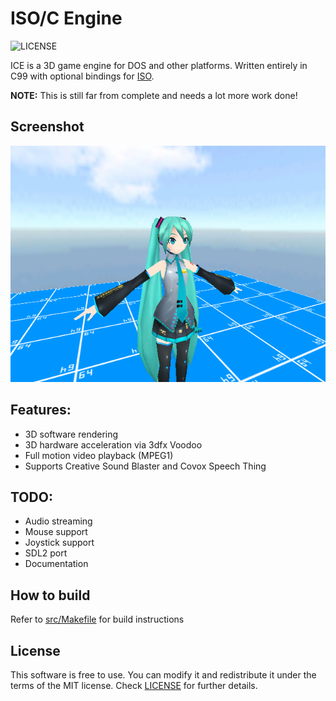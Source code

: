 # ISO/C Engine
![LICENSE](https://img.shields.io/badge/LICENSE-MIT-green.svg)

ICE is a 3D game engine for DOS and other platforms. Written entirely in C99 with optional bindings for [ISO](https://github.com/0x1ED1CE/ISO).

**NOTE:** This is still far from complete and needs a lot more work done!

## Screenshot

<img src="/screenshots/world.png?raw=true">

## Features:
- 3D software rendering
- 3D hardware acceleration via 3dfx Voodoo
- Full motion video playback (MPEG1)
- Supports Creative Sound Blaster and Covox Speech Thing

## TODO:
- Audio streaming
- Mouse support
- Joystick support
- SDL2 port
- Documentation

## How to build
Refer to [src/Makefile](src/Makefile) for build instructions

## License
This software is free to use. You can modify it and redistribute it under the terms of the 
MIT license. Check [LICENSE](LICENSE) for further details.
